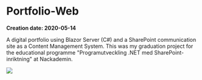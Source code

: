 # Portfolio-Web

**Creation date: 2020-05-14**

A digital portfolio using Blazor Server (C#) and a SharePoint communication site as a Content Management System. This was my graduation project for the educational programme "Programutveckling .NET med SharePoint-inriktning" at Nackademin.


![](gifs/preview-desktop.gif)
